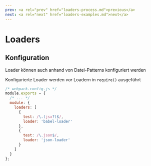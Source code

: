 ```yaml
---
prev: <a rel="prev" href="loaders-process.md">previous</a>
next: <a rel="next" href="loaders-examples.md">next</a>
---
```


# Loaders

## Konfiguration

Loader können auch anhand von Datei-Patterns konfiguriert werden
<!--{p:data-bespoke-bullet=1}-->

Konfigurierte Loader werden _vor_ Loadern in `require()` ausgeführt
<!--{p:data-bespoke-bullet=2}-->

```js
/* webpack.config.js */
module.exports = {
  /* ... */
  module: {
    loaders: [
      {
        test: /\.(jsx?)$/,
        loader: 'babel-loader'
      },
      {
        test: /\.json$/,
        loader: 'json-loader'
      }
    ]
  }
};
```
<!--{data-bespoke-bullet=3}-->
